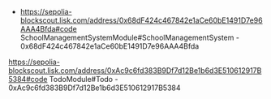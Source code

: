 - https://sepolia-blockscout.lisk.com/address/0x68dF424c467842e1aCe60bE1491D7e96AAA4Bfda#code
SchoolManagementSystemModule#SchoolManagementSystem - 0x68dF424c467842e1aCe60bE1491D7e96AAA4Bfda





 https://sepolia-blockscout.lisk.com/address/0xAc9c6fd383B9Df7d12Be1b6d3E510612917B5384#code
TodoModule#Todo - 0xAc9c6fd383B9Df7d12Be1b6d3E510612917B5384